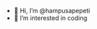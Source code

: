 - 👋 Hi, I’m @hampusapepeti
- 👀 I’m interested in coding
<!---
hampusapepeti/hampusapepeti is a ✨ special ✨ repository because its `README.md` (this file) appears on your GitHub profile.
You can click the Preview link to take a look at your changes.
--->
